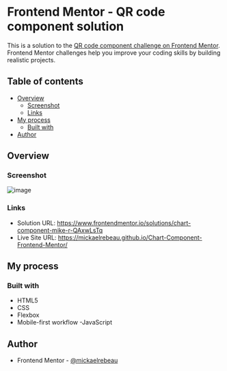 # Frontend Mentor - QR code component solution

This is a solution to the [QR code component challenge on Frontend Mentor](https://www.frontendmentor.io/challenges/qr-code-component-iux_sIO_H). Frontend Mentor challenges help you improve your coding skills by building realistic projects. 

## Table of contents

- [Overview](#overview)
  - [Screenshot](#screenshot)
  - [Links](#links)
- [My process](#my-process)
  - [Built with](#built-with)
- [Author](#author)

## Overview

### Screenshot
![image](https://user-images.githubusercontent.com/75978618/226441580-7d6448ae-f18b-484f-a08f-93df30d1589d.png)

### Links

- Solution URL: https://www.frontendmentor.io/solutions/chart-component-mike-r-QAxwLsTq
- Live Site URL: https://mickaelrebeau.github.io/Chart-Component-Frontend-Mentor/

## My process

### Built with

- HTML5
- CSS
- Flexbox
- Mobile-first workflow
-JavaScript


## Author

- Frontend Mentor - [@mickaelrebeau](https://www.frontendmentor.io/profile/mickaelrebeau)

